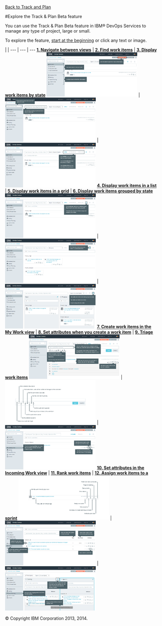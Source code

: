 [Back to Track and Plan](../)

#Explore the Track & Plan Beta feature

You can use the Track & Plan Beta feature in IBM&reg; DevOps Services to manage any type of project, large or small.

To explore the feature, [start at the beginning][1] or click any text or image.

 |  | 
 --- | --- | ---
[**1. Navigate between views**][1] | [**2. Find work items**][2] | [**3. Display work items by state**][3]
<a href="./page1"> <img src="./images/page1.png" style="max-height: 300px; max-width: 300px;" /></a> | <a href="./page2"> <img src="./images/page2.png" style="max-height: 300px; max-width: 300px;" /></a> | <a href="./page3"> <img src="./images/page3.png" style="max-height: 300px; max-width: 300px;" /></a>
[**4. Display work items in a list**][4] | [**5. Display work items in a grid**][5] | [**6. Display work items grouped by state**][6]
<a href="./page4"> <img src="./images/page4.png" style="max-height: 300px; max-width: 300px;" /></a> | <a href="./page5"> <img src="./images/page5.png" style="max-height: 300px; max-width: 300px;" /></a> | <a href="./page6"> <img src="./images/page6.png" style="max-height: 300px; max-width: 300px;" /></a>
[**7. Create work items in the My Work view**][7] | [**8. Set attributes when you create a work item**][8] | [**9. Triage work items**][9]
<a href="./page7"> <img src="./images/page7.png" style="max-height: 300px; max-width: 300px;" /></a> | <a href="./page8"> <img src="./images/page8.png" style="max-height: 300px; max-width: 300px;" /></a> | <a href="./page9"> <img src="./images/page9.png" style="max-height: 300px; max-width: 300px;" /></a>
[**10. Set attributes in the Incoming Work view**][10] | [**11. Rank work items**][11] | [**12. Assign work items to a sprint**][12]
<a href="./page10"> <img src="./images/page10.png" style="max-height: 300px; max-width: 300px;" /></a> | <a href="./page11"> <img src="./images/page11.png" style="max-height: 300px; max-width: 300px;" /></a> | <a href="./page12"> <img src="./images/page12.png" style="max-height: 300px; max-width: 300px;" /></a>

&copy; Copyright IBM Corporation 2013, 2014.

[1]: ./page1
[2]: ./page2
[3]: ./page3
[4]: ./page4
[5]: ./page5
[6]: ./page6
[7]: ./page7
[8]: ./page8
[9]: ./page9
[10]: ./page10
[11]: ./page11
[12]: ./page12

